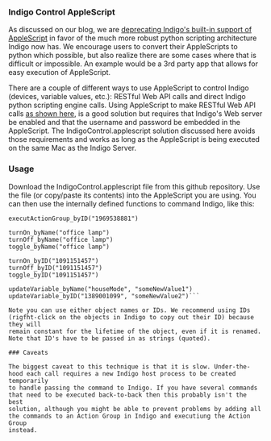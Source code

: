 ### Indigo Control AppleScript

As discussed on our blog, we are [deprecating Indigo's built-in support of AppleScript](http://www.indigodomo.com/blog/2017/09/09/future-applescript-and-indigo/)
in favor of the much more robust python scripting architecture Indigo now has. We encourage users to convert their AppleScripts to python which possible, but also
realize there are some cases where that is difficult or impossible. An example would be a 3rd party app that allows for easy execution of AppleScript.

There are a couple of different ways to use AppleScript to control Indigo (devices, variable values, etc.): RESTful Web API calls and direct Indigo python scripting engine calls. Using AppleScript to make RESTful Web API calls [as shown here](http://wiki.indigodomo.com/doku.php?id=indigo_s_restful_urls#applescript_the_restful_api), is a good solution but requires that Indigo's Web server be enabled and that the username and password be embedded in the AppleScript. The IndigoControl.applescript solution discussed here avoids those requirements and works as long as the AppleScript is being executed on the same Mac as the Indigo Server.

### Usage

Download the IndigoControl.applescript file from this github repository. Use the file (or copy/paste its contents)
into the AppleScript you are using. You can then use the internally defined functions to command Indigo, like this:

```executActionGroup_byName("cooking scene")
executActionGroup_byID("1969538881")

turnOn_byName("office lamp")
turnOff_byName("office lamp")
toggle_byName("office lamp")

turnOn_byID("1091151457")
turnOff_byID("1091151457")
toggle_byID("1091151457")

updateVariable_byName("houseMode", "someNewValue1")
updateVariable_byID("1389001099", "someNewValue2")```

Note you can use either object names or IDs. We recommend using IDs (rigfht-click on the objects in Indigo to copy out their ID) because they will
remain constant for the lifetime of the object, even if it is renamed. Note that ID's have to be passed in as strings (quoted).

### Caveats

The biggest caveat to this technique is that it is slow. Under-the-hood each call requires a new Indigo host process to be created temporarily
to handle passing the command to Indigo. If you have several commands that need to be executed back-to-back then this probably isn't the best
solution, although you might be able to prevent problems by adding all the commands to an Action Group in Indigo and executiung the Action Group
instead.
